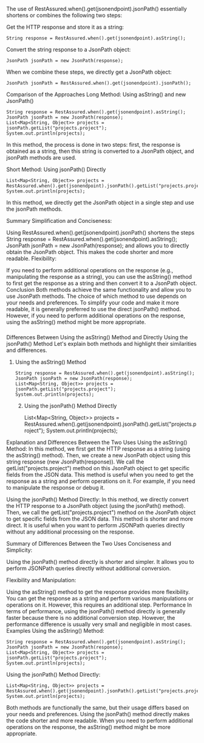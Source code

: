 
The use of RestAssured.when().get(jsonendpoint).jsonPath() essentially shortens or combines the following two steps:

Get the HTTP response and store it as a string:

    String response = RestAssured.when().get(jsonendpoint).asString();
Convert the string response to a JsonPath object:

    JsonPath jsonPath = new JsonPath(response);
When we combine these steps, we directly get a JsonPath object:

    JsonPath jsonPath = RestAssured.when().get(jsonendpoint).jsonPath();
Comparison of the Approaches
Long Method: Using asString() and new JsonPath()

    String response = RestAssured.when().get(jsonendpoint).asString();
    JsonPath jsonPath = new JsonPath(response);
    List<Map<String, Object>> projects = jsonPath.getList("projects.project");
    System.out.println(projects);
In this method, the process is done in two steps: 
first, the response is obtained as a string, then this string is converted to a JsonPath object, 
and jsonPath methods are used.

Short Method: Using jsonPath() Directly

    List<Map<String, Object>> projects = RestAssured.when().get(jsonendpoint).jsonPath().getList("projects.project");
    System.out.println(projects);
In this method, we directly get the JsonPath object in a single step and use the jsonPath methods.

Summary
Simplification and Conciseness:

Using RestAssured.when().get(jsonendpoint).jsonPath() 
shortens the steps 
    String response = RestAssured.when().get(jsonendpoint).asString(); 
    JsonPath jsonPath = new JsonPath(response); 
and allows you to directly obtain the JsonPath object. This makes the code shorter and more readable.
Flexibility:

If you need to perform additional operations on the response 
(e.g., manipulating the response as a string), 
you can use the asString() method to first get the response as a string and then convert it to a JsonPath object.
Conclusion
Both methods achieve the same functionality and allow you to use JsonPath methods. 
The choice of which method to use depends on your needs and preferences. 
To simplify your code and make it more readable, it is generally preferred to use the direct jsonPath() method. 
However, if you need to perform additional operations on the response, 
using the asString() method might be more appropriate.

###
Differences Between Using the asString() Method and Directly Using the jsonPath() Method
Let's explain both methods and highlight their similarities and differences.

1. Using the asString() Method
   
       String response = RestAssured.when().get(jsonendpoint).asString();
       JsonPath jsonPath = new JsonPath(response);
       List<Map<String, Object>> projects = jsonPath.getList("projects.project");
       System.out.println(projects);
   2. Using the jsonPath() Method Directly
   
      List<Map<String, Object>> projects = RestAssured.when().get(jsonendpoint).jsonPath().getList("projects.project");
      System.out.println(projects);

Explanation and Differences Between the Two Uses
Using the asString() Method:
      In this method, we first get the HTTP response as a string (using the asString() method).
      Then, we create a new JsonPath object using this string response (new JsonPath(response)).
      We call the getList("projects.project") method on this JsonPath object to get specific fields from the JSON data.
      This method is useful when you need to get the response as a string and perform operations on it. 
For example, if you need to manipulate the response or debug it.
      
Using the jsonPath() Method Directly:
      In this method, we directly convert the HTTP response to a JsonPath object (using the jsonPath() method).
      Then, we call the getList("projects.project") method on the JsonPath object to get specific fields from the JSON data.
      This method is shorter and more direct. It is useful when you want to perform JSONPath queries 
directly without any additional processing on the response.
      
Summary of Differences Between the Two Uses
      Conciseness and Simplicity:

Using the jsonPath() method directly is shorter and simpler. 
It allows you to perform JSONPath queries directly without additional conversion.

Flexibility and Manipulation:

Using the asString() method to get the response provides more flexibility. 
You can get the response as a string and perform various manipulations or operations on it. 
However, this requires an additional step.
Performance
In terms of performance, using the jsonPath() method directly is generally faster 
because there is no additional conversion step. 
However, the performance difference is usually very small and negligible in most cases.
Examples
Using the asString() Method:

    String response = RestAssured.when().get(jsonendpoint).asString();
    JsonPath jsonPath = new JsonPath(response);
    List<Map<String, Object>> projects = jsonPath.getList("projects.project");
    System.out.println(projects);
Using the jsonPath() Method Directly:

    List<Map<String, Object>> projects = RestAssured.when().get(jsonendpoint).jsonPath().getList("projects.project");
    System.out.println(projects);
Both methods are functionally the same, 
but their usage differs based on your needs and preferences. 
Using the jsonPath() method directly makes the code shorter and more readable. 
When you need to perform additional operations on the response, the asString() method might be more appropriate.









